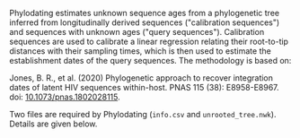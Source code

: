 Phylodating estimates unknown sequence ages from a phylogenetic tree inferred from longitudinally derived sequences ("calibration sequences") and sequences with unknown ages ("query sequences"). Calibration sequences are used to calibrate a linear regression relating their root-to-tip distances with their sampling times, which is then used to estimate the establishment dates of the query sequences. The methodology is based on:

Jones, B. R., et al. (2020) Phylogenetic approach to recover integration dates of latent HIV sequences within-host. PNAS 115 (38): E8958-E8967. doi: [10.1073/pnas.1802028115](https://doi.org/10.1073/pnas.1802028115).

Two files are required by Phylodating (`info.csv` and `unrooted_tree.nwk`). Details are given below.
